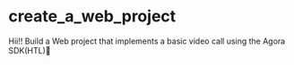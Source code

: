 # create_a_web_project
Hii!!
Build a Web project that implements a basic video call using the Agora SDK(HTL)🤩
